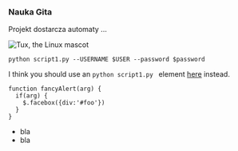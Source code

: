 ### Nauka Gita

Projekt dostarcza automaty ...

![Tux, the Linux mascot](https://th.bing.com/th/id/Rdb69d9364338a1982d5a5277c3903d60?rik=W4VDkDmTbWZMNw&pid=ImgRaw)

```
python script1.py --USERNAME $USER --password $password
```

I think you should use an
`python script1.py ` element [here](http://vk.com) instead.

```
function fancyAlert(arg) {
  if(arg) {
    $.facebox({div:'#foo'})
  }
}
```

- bla
- bla
